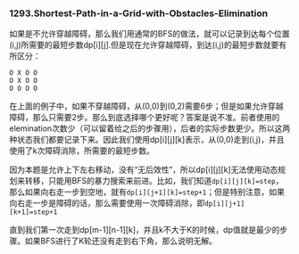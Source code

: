 ### 1293.Shortest-Path-in-a-Grid-with-Obstacles-Elimination

如果是不允许穿越障碍，那么我们用通常的BFS的做法，就可以记录到达每个位置(i,j)所需要的最短步数dp[i][j].但是现在允许穿越障碍，到达(i,j)的最短步数就要有所区分：
```
O X O O
O X O O
O O O O
```
在上面的例子中，如果不穿越障碍，从(0,0)到(0,2)需要6步；但是如果允许穿越障碍，那么只需要2步。那么到底选择哪个更好呢？答案是说不准。前者使用的elemination次数少（可以留着给之后的步骤用），后者的实际步数更少。所以这两种状态我们都要记录下来。因此我们使用dp[i][j][k]表示，从(0,0)走到(i,j)，并且使用了k次障碍消除，所需要的最短步数。

因为本题是允许上下左右移动，没有“无后效性”，所以dp[i][j][k]无法使用动态规划来转移，只能用BFS的暴力搜索来前进。比如，我们知道```dp[i][j][k]=step```，那么如果向右走一步到空地，就有```dp[i][j+1][k]=step+1```；但是特别注意，如果向右走一步是障碍的话，那么需要使用一次障碍消除，即```dp[i][j+1][k+1]=step+1```

直到我们第一次走到dp[m-1][n-1][k]，并且k不大于K的时候，dp值就是最少的步骤。如果BFS进行了K轮还没有走到右下角，那么说明无解。
